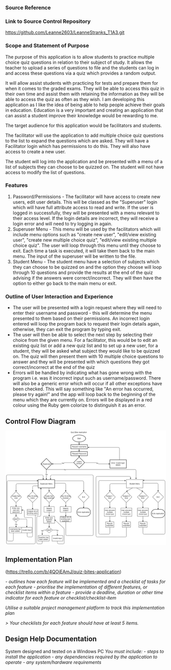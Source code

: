 ### Source Reference


### Link to Source Control Repository
https://github.com/Leanne2603/LeanneStranks_T1A3.git

### Scope and Statement of Purpose

The purpose of this application is to allow students to practice multiple choice quiz questions in relation to their subject of study. It allows the teacher to upload a series of questions to file and the students can log in and access these questions via a quiz which provides a random output.

It will allow assist students with practicing for tests and prepare them for when it comes to the graded exams. They will be able to access this quiz in their own time and assist them with retaining the information as they will be able to access the quiz as often as they wish. I am developing this application as I like the idea of being able to help people achieve their goals in education. Education is a very important and creating an application that can assist a student improve their knowledge would be rewarding to me.

The target audience for this application would be facilitators and students.

The facilitator will use the application to add multiple choice quiz questions to the list to expand the questions which are asked. They will have a Facilitator login which has permissions to do this. They will also have access to create a new user.

The student will log into the application and be presented with a menu of a list of subjects they can choose to be quizzed on. The student will not have access to modify the list of questions.

### Features

1. Password/Permissions - The facilitator will have access to create new users, edit user details. This will be classed as the "Superuser" login which will have full attribute access to read and write. If the user is logged in successfully, they will be presented with a menu relevant to their access level. If the login details are incorrect, they will receive a login error and will need to try logging in again.
2. Superuser Menu - This menu will be used by the facilitators which will include menu options such as "create new user", "edit/view existing user", "create new multiple choice quiz", "edit/view existing multiple choice quiz". The user will loop through this menu until they choose to exit. Each time a task is executed, it will take them back to the main menu. The input of the superuser will be written to the file.
3. Student Menu - The student menu have a selection of subjects which they can choose to be quizzed on and the option they choose will loop through 10 questions and provide the results at the end of the quiz advising if the answers were correct/incorrect. They will then have the option to either go back to the main menu or exit.

### Outline of User Interaction and Experience

- The user will be presented with a login request where they will need to enter their username and password - this will determine the menu presented to them based on their permissions. An incorrect login entered will loop the program back to request their login details again, otherwise, they can exit the program by typing exit. 
- The user will then be able to select the next step by selecting their choice from the given menu. For a facilitator, this would be to edit an existing quiz list or add a new quiz list and to set up a new user, for a student, they will be asked what subject they would like to be quizzed on. The quiz will then present them with 10 multiple choice questions to answer and they will be presented with which questions they got correct/incorrect at the end of the quiz
- Errors will be handled by indicating what has gone wrong with the program i.e. was it incorrect input such as username/password. There will also be a generic error which will occur if all other exceptions have been checked. This will say something like "An error has occurred, please try again!" and the app will loop back to the beginning of the menu which they are currently on. Errors will be displayed in a red colour using the Ruby gem colorize to distinguish it as an error.

## Control Flow Diagram

![Control Flow Diagram](docs/FlowChartDiagram.png)

## Implementation Plan

(https://trello.com/b/4QOjEAmJ/quiz-bites-application)

*- outlines how each feature will be implemented and a checklist of tasks for each feature*
*- prioritise the implementation of different features, or checklist items within a feature*
*- provide a deadline, duration or other time indicator for each feature or checklist/checklist-item*

*Utilise a suitable project management platform to track this implementation plan*

*> Your checklists for each feature should have at least 5 items.*

## Design Help Documentation
System designed and tested on a Windows PC
*You must include:*
*- steps to install the application*
*- any dependencies required by the application to operate*
*- any system/hardware requirements*

